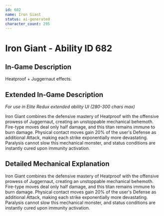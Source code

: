 ```yaml
---
id: 682
name: Iron Giant
status: ai-generated
character_count: 295
---
```


# Iron Giant - Ability ID 682

## In-Game Description
Heatproof + Juggernaut effects.

## Extended In-Game Description
*For use in Elite Redux extended ability UI (280-300 chars max)*

Iron Giant combines the defensive mastery of Heatproof with the offensive prowess of Juggernaut, creating an unstoppable mechanical behemoth. Fire-type moves deal only half damage, and this titan remains immune to burn damage. Physical contact moves gain 20% of the user's Defense as additional Attack, making each strike exponentially more devastating. Paralysis cannot slow this mechanical monster, and status conditions are instantly cured upon immunity activation.

## Detailed Mechanical Explanation

Iron Giant combines the defensive mastery of Heatproof with the offensive prowess of Juggernaut, creating an unstoppable mechanical behemoth. Fire-type moves deal only half damage, and this titan remains immune to burn damage. Physical contact moves gain 20% of the user's Defense as additional Attack, making each strike exponentially more devastating. Paralysis cannot slow this mechanical monster, and status conditions are instantly cured upon immunity activation.